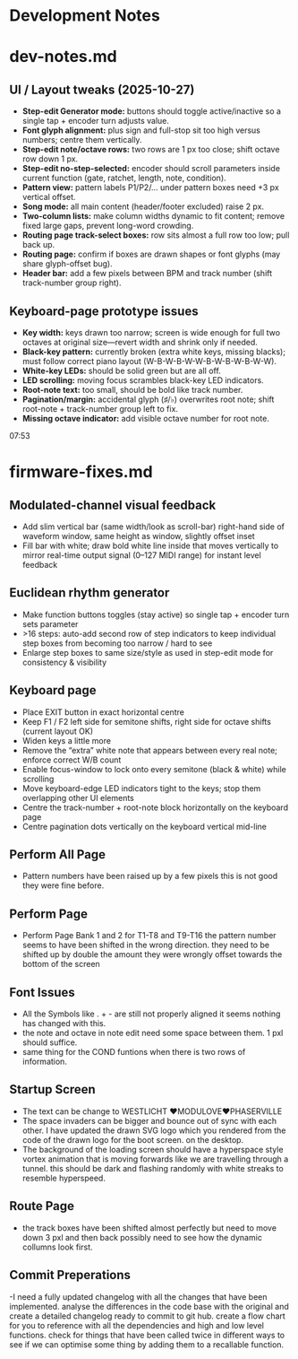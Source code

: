 # Development Notes

# dev-notes.md

## UI / Layout tweaks  (2025-10-27)

- **Step-edit Generator mode:** buttons should toggle active/inactive so a single tap + encoder turn adjusts value.
- **Font glyph alignment:** plus sign and full-stop sit too high versus numbers; centre them vertically.
- **Step-edit note/octave rows:** two rows are 1 px too close; shift octave row down 1 px.
- **Step-edit no-step-selected:** encoder should scroll parameters inside current function (gate, ratchet, length, note, condition).
- **Pattern view:** pattern labels P1/P2/… under pattern boxes need +3 px vertical offset.
- **Song mode:** all main content (header/footer excluded) raise 2 px.
- **Two-column lists:** make column widths dynamic to fit content; remove fixed large gaps, prevent long-word crowding.
- **Routing page track-select boxes:** row sits almost a full row too low; pull back up.
- **Routing page:** confirm if boxes are drawn shapes or font glyphs (may share glyph-offset bug).
- **Header bar:** add a few pixels between BPM and track number (shift track-number group right).

## Keyboard-page prototype issues

- **Key width:** keys drawn too narrow; screen is wide enough for full two octaves at original size—revert width and shrink only if needed.
- **Black-key pattern:** currently broken (extra white keys, missing blacks); must follow correct piano layout (W-B-W-B-W-W-B-W-B-W-B-W-W).
- **White-key LEDs:** should be solid green but are all off.
- **LED scrolling:** moving focus scrambles black-key LED indicators.
- **Root-note text:** too small, should be bold like track number.
- **Pagination/margin:** accidental glyph (♯/♭) overwrites root note; shift root-note + track-number group left to fix.
- **Missing octave indicator:** add visible octave number for root note.

07:53

# firmware-fixes.md

## Modulated-channel visual feedback
- Add slim vertical bar (same width/look as scroll-bar) right-hand side of waveform window, same height as window, slightly offset inset
- Fill bar with white; draw bold white line inside that moves vertically to mirror real-time output signal (0–127 MIDI range) for instant level feedback

## Euclidean rhythm generator
- Make function buttons toggles (stay active) so single tap + encoder turn sets parameter
- &gt;16 steps: auto-add second row of step indicators to keep individual step boxes from becoming too narrow / hard to see
- Enlarge step boxes to same size/style as used in step-edit mode for consistency & visibility

## Keyboard page
- Place EXIT button in exact horizontal centre
- Keep F1 / F2 left side for semitone shifts, right side for octave shifts (current layout OK)
- Widen keys a little more
- Remove the “extra” white note that appears between every real note; enforce correct W/B count
- Enable focus-window to lock onto every semitone (black & white) while scrolling
- Move keyboard-edge LED indicators tight to the keys; stop them overlapping other UI elements
- Centre the track-number + root-note block horizontally on the keyboard page
- Centre pagination dots vertically on the keyboard vertical mid-line

## Perform All Page
- Pattern numbers have been raised up by a few pixels this is not good they were fine before.

## Perform Page
- Perform Page Bank 1 and 2 for T1-T8 and T9-T16 the pattern number seems to have been shifted in the wrong direction. they need to be shifted up by double the amount they were wrongly offset towards the bottom of the screen

## Font Issues
- All the Symbols like . + - are still not properly aligned it seems nothing has changed with this.
- the note and octave in note edit need some space between them. 1 pxl should suffice.
- same thing for the COND funtions when there is two rows of information.

## Startup Screen
- The text can be change to WESTLICHT ❤️MODULOVE❤️PHASERVILLE
- The space invaders can be bigger and bounce out of sync with each other.
I have updated the drawn SVG logo which you rendered from the code of the drawn logo for the boot screen. on the desktop.
- The background of the loading screen should have a hyperspace style vortex animation that is moving forwards like we are travelling through a tunnel. this should be dark and flashing randomly with white streaks to resemble hyperspeed.

## Route Page
- the track boxes have been shifted almost perfectly but need to move down 3 pxl and then back possibly need to see how the dynamic collumns look first.

## Commit Preperations
-I need a fully updated changelog with all the changes that have been implemented. analyse the differences in the code base with the original and create a detailed changelog ready to commit to git hub.
create a flow chart for you to reference with all the dependencies and high and low level functions. check for things that have been called twice in different ways to see if we can optimise some thing by adding them to a recallable function.